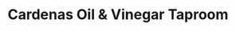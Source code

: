 ---
title: "Cardenas Oil & Vinegar Taproom"
url: /philadelphia/cardenas-oil-and-vinegar-taproom/
shop: deli
---